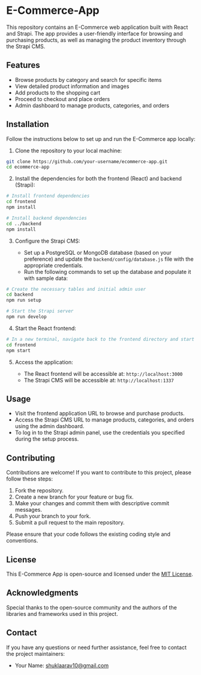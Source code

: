 # E-Commerce-App


This repository contains an E-Commerce web application built with React and Strapi. The app provides a user-friendly interface for browsing and purchasing products, as well as managing the product inventory through the Strapi CMS.

## Features

- Browse products by category and search for specific items
- View detailed product information and images
- Add products to the shopping cart
- Proceed to checkout and place orders
- Admin dashboard to manage products, categories, and orders

## Installation

Follow the instructions below to set up and run the E-Commerce app locally:

1. Clone the repository to your local machine:

```bash
git clone https://github.com/your-username/ecommerce-app.git
cd ecommerce-app
```

2. Install the dependencies for both the frontend (React) and backend (Strapi):

```bash
# Install frontend dependencies
cd frontend
npm install

# Install backend dependencies
cd ../backend
npm install
```

3. Configure the Strapi CMS:

   - Set up a PostgreSQL or MongoDB database (based on your preference) and update the `backend/config/database.js` file with the appropriate credentials.
   - Run the following commands to set up the database and populate it with sample data:

```bash
# Create the necessary tables and initial admin user
cd backend
npm run setup

# Start the Strapi server
npm run develop
```

4. Start the React frontend:

```bash
# In a new terminal, navigate back to the frontend directory and start the development server
cd frontend
npm start
```

5. Access the application:

   - The React frontend will be accessible at: `http://localhost:3000`
   - The Strapi CMS will be accessible at: `http://localhost:1337`

## Usage

- Visit the frontend application URL to browse and purchase products.
- Access the Strapi CMS URL to manage products, categories, and orders using the admin dashboard.
- To log in to the Strapi admin panel, use the credentials you specified during the setup process.

## Contributing

Contributions are welcome! If you want to contribute to this project, please follow these steps:

1. Fork the repository.
2. Create a new branch for your feature or bug fix.
3. Make your changes and commit them with descriptive commit messages.
4. Push your branch to your fork.
5. Submit a pull request to the main repository.

Please ensure that your code follows the existing coding style and conventions.

## License

This E-Commerce App is open-source and licensed under the [MIT License](LICENSE).

## Acknowledgments

Special thanks to the open-source community and the authors of the libraries and frameworks used in this project.

## Contact

If you have any questions or need further assistance, feel free to contact the project maintainers:

- Your Name: shuklaarav10@gmail.com
